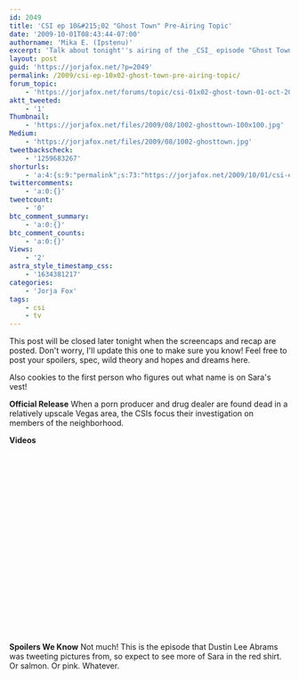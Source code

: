 ```yaml
---
id: 2049
title: 'CSI ep 10&#215;02 "Ghost Town" Pre-Airing Topic'
date: '2009-10-01T08:43:44-07:00'
authorname: 'Mika E. (Ipstenu)'
excerpt: 'Talk about tonight''s airing of the _CSI_ episode "Ghost Town" here! When screencaps and a recap are up later tonight, it will be closed. Can anyone make out what name is on Sara''s vest?'
layout: post
guid: 'https://jorjafox.net/?p=2049'
permalink: /2009/csi-ep-10x02-ghost-town-pre-airing-topic/
forum_topic:
    - 'https://jorjafox.net/forums/topic/csi-01x02-ghost-town-01-oct-2009'
aktt_tweeted:
    - '1'
Thumbnail:
    - 'https://jorjafox.net/files/2009/08/1002-ghosttown-100x100.jpg'
Medium:
    - 'https://jorjafox.net/files/2009/08/1002-ghosttown.jpg'
tweetbackscheck:
    - '1259683267'
shorturls:
    - 'a:4:{s:9:"permalink";s:73:"https://jorjafox.net/2009/10/01/csi-ep-10x02-ghost-town-pre-airing-topic/";s:7:"tinyurl";s:26:"http://tinyurl.com/yak98vd";s:4:"isgd";s:18:"http://is.gd/533B4";s:5:"bitly";s:20:"http://bit.ly/1adiWM";}'
twittercomments:
    - 'a:0:{}'
tweetcount:
    - '0'
btc_comment_summary:
    - 'a:0:{}'
btc_comment_counts:
    - 'a:0:{}'
Views:
    - '2'
astra_style_timestamp_css:
    - '1634381217'
categories:
    - 'Jorja Fox'
tags:
    - csi
    - tv
---
```


This post will be closed later tonight when the screencaps and recap are posted. Don't worry, I'll update this one to make sure you know!  Feel free to post your spoilers, spec, wild theory and hopes and dreams here.

Also cookies to the first person who figures out what name is on Sara's vest!

**Official Release**
When a porn producer and drug dealer are found dead in a relatively upscale Vegas area, the CSIs focus their investigation on members of the neighborhood.

**Videos**
<object width="560" height="340"><param name="movie" value="http://www.youtube.com/v/jSsOSIS42Ck&hl=en&fs=1&"></param><param name="allowFullScreen" value="true"></param><param name="allowscriptaccess" value="always"></param><embed src="http://www.youtube.com/v/jSsOSIS42Ck&hl=en&fs=1&" type="application/x-shockwave-flash" allowscriptaccess="always" allowfullscreen="true" width="560" height="340"></embed></object>

**Spoilers We Know**
Not much! This is the episode that Dustin Lee Abrams was tweeting pictures from, so expect to see more of Sara in the red shirt. Or salmon. Or pink. Whatever.
